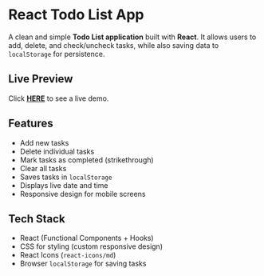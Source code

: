 # React Todo List App

A clean and simple **Todo List application** built with **React**. It allows users to add, delete, and check/uncheck tasks, while also saving data to `localStorage` for persistence.

## Live Preview

Click [**HERE**](https://altamash-todo-list.netlify.app/) to see a live demo.

## Features

- Add new tasks
- Delete individual tasks
- Mark tasks as completed (strikethrough)
- Clear all tasks
- Saves tasks in `localStorage`
- Displays live date and time
- Responsive design for mobile screens

## Tech Stack

- React (Functional Components + Hooks)
- CSS for styling (custom responsive design)
- React Icons (`react-icons/md`)
- Browser `localStorage` for saving tasks
